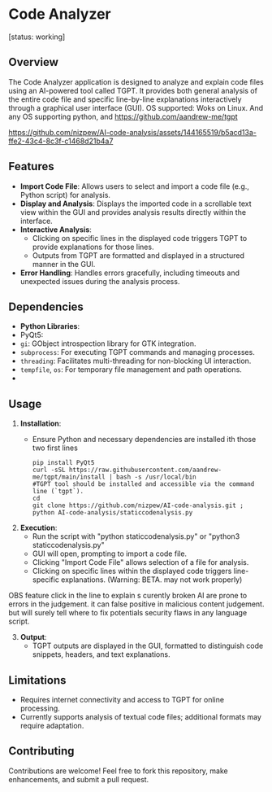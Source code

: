 # Code Analyzer
[status: working]

## Overview

The Code Analyzer application is designed to analyze and explain code files using an AI-powered tool called TGPT. It provides both general analysis of the entire code file and specific line-by-line explanations interactively through a graphical user interface (GUI).
OS supported: Woks on Linux. And any OS supporting python, and https://github.com/aandrew-me/tgpt


https://github.com/nizpew/AI-code-analysis/assets/144165519/b5acd13a-ffe2-43c4-8c3f-c1468d21b4a7




## Features
- **Import Code File**: Allows users to select and import a code file (e.g., Python script) for analysis.
- **Display and Analysis**: Displays the imported code in a scrollable text view within the GUI and provides analysis results directly within the interface.
- **Interactive Analysis**:
  - Clicking on specific lines in the displayed code triggers TGPT to provide explanations for those lines.
  - Outputs from TGPT are formatted and displayed in a structured manner in the GUI.
- **Error Handling**: Handles errors gracefully, including timeouts and unexpected issues during the analysis process.

## Dependencies
  - **Python Libraries**:
  - PyQt5:
  - `gi`: GObject introspection library for GTK integration.
  - `subprocess`: For executing TGPT commands and managing processes.
  - `threading`: Facilitates multi-threading for non-blocking UI interaction.
  - `tempfile`, `os`: For temporary file management and path operations.
  - 

## Usage
1. **Installation**:
   - Ensure Python and necessary dependencies are installed ith those two first lines

         pip install PyQt5
         curl -sSL https://raw.githubusercontent.com/aandrew-me/tgpt/main/install | bash -s /usr/local/bin                #TGPT tool should be installed and accessible via the command line (`tgpt`).
         cd
         git clone https://github.com/nizpew/AI-code-analysis.git ; python AI-code-analysis/staticcodenalysis.py

2. **Execution**:
   - Run the script with "python staticcodenalysis.py" or "python3 staticcodenalysis.py" 
   - GUI will open, prompting to import a code file.
   - Clicking "Import Code File" allows selection of a file for analysis.
   - Clicking on specific lines within the displayed code triggers line-specific explanations. (Warning: BETA. may not work properly)

OBS
  feature click in the line to explain s curently broken
  AI are prone to errors in the judgement. it can false positive in malicious content judgement. but will surely tell where to fix potentials security flaws in any language script.

3. **Output**:
   - TGPT outputs are displayed in the GUI, formatted to distinguish code snippets, headers, and text explanations.

## Limitations
- Requires internet connectivity and access to TGPT for online processing.
- Currently supports analysis of textual code files; additional formats may require adaptation.

## Contributing
Contributions are welcome! Feel free to fork this repository, make enhancements, and submit a pull request.
